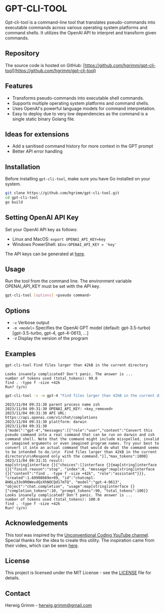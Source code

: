 # GPT-CLI-TOOL

Gpt-cli-tool is a command-line tool that translates pseudo-commands into executable commands across various operating system platforms and command shells. It utilizes the OpenAI API to interpret and transform given commands. 


## Repository

The source code is hosted on GitHub: [https://github.com/hgrimm/gpt-cli-tool](https://github.com/hgrimm/gpt-cli-tool)


## Features

- Transforms pseudo-commands into executable shell commands.
- Supports multiple operating system platforms and command shells.
- Uses OpenAI's powerful language models for command interpretation.
- Easy to deploy due to very low dependencies as the command is a single static binary Golang file.


## Ideas for extensions

- Add a sanitised command history for more context in the GPT prompt
- Better API error handling


## Installation

Before installing `gpt-cli-tool`, make sure you have Go installed on your system.

```bash
git clone https://github.com/hgrimm/gpt-cli-tool.git
cd gpt-cli-tool
go build
```

## Setting OpenAI API Key

Set your OpenAI API key as follows:

- Linux and MacOS: `export OPENAI_API_KEY=key`
- Windows PowerShell: `$Env:OPENAI_API_KEY = 'key'`

The API keys can be generated at [here](https://platform.openai.com/account/api-keys).

## Usage

Run the tool from the command line. The environment variable OPENAI_API_KEY must be set with the API key.

```sh
gpt-cli-tool [options] <pseudo command>
```

## Options

- `-v` Verbose output
- `-m <model>` Specifies the OpenAI GPT model (default: gpt-3.5-turbo) [gpt-3.5-turbo, gpt-4, gpt-4-0613, ...]
- `-V` Display the version of the program

## Examples

```sh
gpt-cli-tool Find files larger than 42kB in the current directory
```

```
Looks insanely complicated? Don't panic. The answer is ...
number of tokens used (total_tokens): 99.0
find . -type f -size +42k
Run? (y/n) 
```

```sh
gpt-cli-tool -v -m gpt-4 "Find files larger than 42kB in the current directory"
```

```
2023/11/04 09:31:30 parent process name zsh
2023/11/04 09:31:30 OPENAI_API_KEY: <key_removed>
2023/11/04 09:31:30 API URL: https://api.openai.com/v1/chat/completions
2023/11/04 09:31:30 plattform: darwin
2023/11/04 09:31:30 
{"model":"gpt-4","messages":[{"role":"user","content":"Convert this pseudo command into a real command that can be run on darwin and zsh command shell. Note that the command might include misspelled, invalid or imagined arguments or even imagined program names. Try your best to convert it into an actual command that would do what the command seems to be intended to do.\n\n  Find files larger than 42kB in the current directory\n\nRespond only with the command."}],"max_tokens":1000}
2023/11/04 09:31:31 result:
map[string]interface {}{"choices":[]interface {}{map[string]interface {}{"finish_reason":"stop", "index":0, "message":map[string]interface {}{"content":"find . -type f -size +42k", "role":"assistant"}}}, "created":1.69908669e+09, "id":"chatcmpl-8H6Ly33o9R0WevdQzXhNOCQd17mTQ", "model":"gpt-4-0613", "object":"chat.completion", "usage":map[string]interface {}{"completion_tokens":10, "prompt_tokens":90, "total_tokens":100}}
Looks insanely complicated? Don't panic. The answer is ...
number of tokens used (total_tokens): 100.0
find . -type f -size +42k
Run? (y/n) 
```

## Acknowledgements

This tool was inspired by the [Unconventional Coding YouTube channel](https://www.youtube.com/@unconv). Special thanks for the idea to create this utility. The inspiration came from their video, which can be seen [here](https://www.youtube.com/watch?v=3LJ30aeT0uY).

## License

This project is licensed under the MIT License - see the [LICENSE](LICENSE) file for details.

## Contact

Herwig Grimm - herwig.grimm@gmail.com

